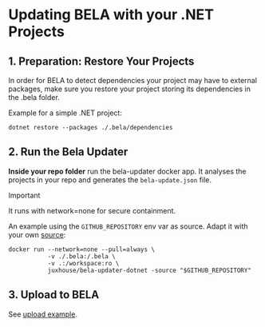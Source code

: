 # Updating BELA with your .NET Projects

## 1. Preparation: Restore Your Projects

In order for BELA to detect dependencies your project may have to external packages, make sure you restore your project storing its dependencies in the .bela folder.

Example for a simple .NET project:

```
dotnet restore --packages ./.bela/dependencies
```

## 2. Run the Bela Updater

**Inside your repo folder** run the bela-updater docker app. It analyses the projects in your repo and generates the `bela-update.json` file.

> [!IMPORTANT]
> It runs with network=none for secure containment.

An example using the `GITHUB_REPOSITORY` env var as source. Adapt it with your own [source](/Concepts.md#sources):
```
docker run --network=none --pull=always \
           -v ./.bela:/.bela \
           -v .:/workspace:ro \
           juxhouse/bela-updater-dotnet -source "$GITHUB_REPOSITORY"
```

## 3. Upload to BELA

See [upload example](/updaters/reference/upload-example.md).
